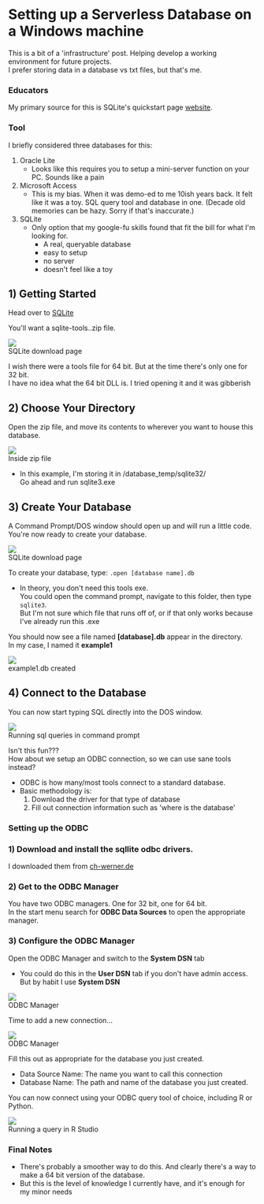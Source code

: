 # Setting up a Serverless Database on a Windows machine  

This is a bit of a 'infrastructure' post. Helping develop a working environment for future projects.  
I prefer storing data in a database vs txt files, but that's me.  

### Educators  

My primary source for this is SQLite's quickstart page [website](https://sqlite.org/quickstart.html).  

### Tool  
I briefly considered three databases for this:  
1. Oracle Lite
    * Looks like this requires you to setup a mini-server function on your PC. Sounds like a pain  
2. Microsoft Access  
    * This is my bias. When it was demo-ed to me 10ish years back. It felt like it was a toy. SQL query tool and database in one. (Decade old memories can be hazy. Sorry if that's inaccurate.)  
3. SQLite  
    * Only option that my google-fu skills found that fit the bill for what I'm looking for.  
        * A real, queryable database
        * easy to setup  
        * no server  
        * doesn't feel like a toy

## 1) Getting Started  
Head over to [SQLite](https://sqlite.org/download.html)  

You'll want a sqlite-tools..zip file.  

<div class="images">
  <img src="/assets/images/2018-02-15-setting-up-a-serverless-database-on-a-windows-machine/01_download_page.png">
  <div class="label">
    SQLite download page
  </div>
</div>




I wish there were a tools file for 64 bit. But at the time there's only one for 32 bit.  
I have no idea what the 64 bit DLL is. I tried opening it and it was gibberish  

## 2) Choose Your Directory  
Open the zip file, and move its contents to wherever you want to house this database.  
<div class="images">
  <img src="/assets/images/2018-02-15-setting-up-a-serverless-database-on-a-windows-machine/02_inside_zip.png">
  <div class="label">
    Inside zip file
  </div>
</div>  

* In this example, I'm storing it in /database_temp/sqlite32/  
Go ahead and run sqlite3.exe  

## 3) Create Your Database  
A Command Prompt/DOS window should open up and will run a little code.  
You're now ready to create your database.  
<div class="images">
  <img src="/assets/images/2018-02-15-setting-up-a-serverless-database-on-a-windows-machine/03_create_DB.png">
  <div class="label">
    SQLite download page
  </div>
</div>  

To create your database, type: ```.open [database name].db ```  
* In theory, you don't need this tools exe.  
You could open the command prompt, navigate to this folder, then type ```sqlite3```.  
But I'm not sure which file that runs off of, or if that only works because I've already run this .exe  
  
You should now see a file named __[database].db__ appear in the directory.  
In my case, I named it __example1__  
<div class="images">
  <img src="/assets/images/2018-02-15-setting-up-a-serverless-database-on-a-windows-machine/04_database_created.png">
  <div class="label">
    example1.db created
  </div>
</div>     

## 4) Connect to the Database  
You can now start typing SQL directly into the DOS window.  
<div class="images">
  <img src="/assets/images/2018-02-15-setting-up-a-serverless-database-on-a-windows-machine/05_dos_sql.png">
  <div class="label">
    Running sql queries in command prompt
  </div>
</div>     

Isn't this fun???  
How about we setup an ODBC connection, so we can use sane tools instead?  
* ODBC is how many/most tools connect to a standard database.
* Basic methodology is:  
    1. Download the driver for that type of database
    2. Fill out connection information such as 'where is the database'  

### Setting up the ODBC  

### 1) Download and install the sqllite odbc drivers.  
I downloaded them from [ch-werner.de](http://www.ch-werner.de/sqliteodbc/)

### 2) Get to the ODBC Manager  
You have two ODBC managers. One for 32 bit, one for 64 bit.  
In the start menu search for __ODBC Data Sources__ to open the appropriate manager.  

### 3) Configure the ODBC Manager  
Open the ODBC Manager and switch to the __System DSN__ tab  
* You could do this in the __User DSN__ tab if you don't have admin access. But by habit I use __System DSN__  

<div class="images">
  <img src="/assets/images/2018-02-15-setting-up-a-serverless-database-on-a-windows-machine/06_odbc_manager.png">
  <div class="label">
    ODBC Manager
  </div>
</div>       

Time to add a new connection...  
<div class="images">
  <img src="/assets/images/2018-02-15-setting-up-a-serverless-database-on-a-windows-machine/07_ODBC_Window.png">
  <div class="label">
    ODBC Manager
  </div>
</div>  

Fill this out as appropriate for the database you just created.  
* Data Source Name: The name you want to call this connection  
* Database Name: The path and name of the database you just created.  

You can now connect using your ODBC query tool of choice, including R or Python.  
<div class="images">
  <img src="/assets/images/2018-02-15-setting-up-a-serverless-database-on-a-windows-machine/08_r_query.png">
  <div class="label">
    Running a query in R Studio
  </div>
</div>  

### Final Notes  
* There's probably a smoother way to do this. And clearly there's a way to make a 64 bit version of the database.  
* But this is the level of knowledge I currently have, and it's enough for my minor needs


